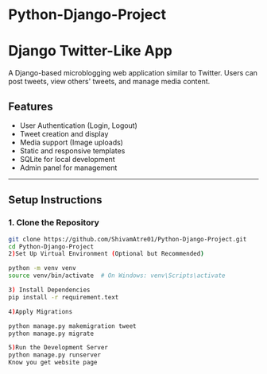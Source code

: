 # Python-Django-Project
# Django Twitter-Like App

A Django-based microblogging web application similar to Twitter. Users can post tweets, view others' tweets, and manage media content.

## Features

- User Authentication (Login, Logout)
- Tweet creation and display
- Media support (Image uploads)
- Static and responsive templates
- SQLite for local development
- Admin panel for management

---

## Setup Instructions

### 1. Clone the Repository

```bash
git clone https://github.com/ShivamAtre01/Python-Django-Project.git
cd Python-Django-Project
2)Set Up Virtual Environment (Optional but Recommended)

python -m venv venv
source venv/bin/activate  # On Windows: venv\Scripts\activate

3) Install Dependencies
pip install -r requirement.text

4)Apply Migrations

python manage.py makemigration tweet
python manage.py migrate

5)Run the Development Server
python manage.py runserver
Know you get website page 
